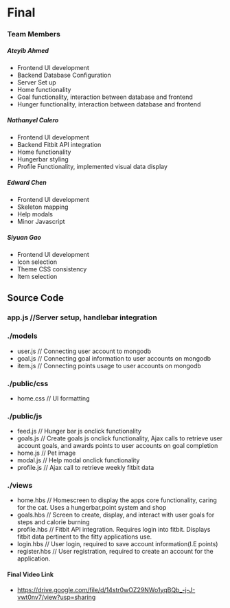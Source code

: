 # Final
### Team Members

##### Ateyib Ahmed
* Frontend UI development
* Backend Database Configuration
* Server Set up
* Home functionality
* Goal functionality, interaction between database and frontend
* Hunger functionality, interaction between database and frontend 


##### Nathanyel Calero
* Frontend UI development
* Backend Fitbit API integration
* Home functionality
* Hungerbar styling
* Profile Functionality, implemented visual data display

##### Edward Chen
* Frontend UI development
* Skeleton mapping
* Help modals
* Minor Javascript 

##### Siyuan Gao
* Frontend UI development
* Icon selection
* Theme CSS consistency
* Item selection

## Source Code

### app.js //Server setup, handlebar integration

### ./models
* user.js // Connecting user account to mongodb
* goal.js // Connecting goal information to user accounts on mongodb
* item.js // Connecting points usage to user accounts on mongodb

### ./public/css
* home.css // UI formatting

### ./public/js

* feed.js // Hunger bar js onclick functionality
* goals.js // Create goals js onclick functionality, Ajax calls to retrieve user account goals, and awards points to user accounts on goal completion
* home.js // Pet image
* modal.js // Help modal onclick functionality
* profile.js // Ajax call to retrieve weekly fitbit data

### ./views

* home.hbs //  Homescreen to display the apps core functionality, caring for the cat. Uses a hungerbar,point system and shop 
* goals.hbs // Screen to create, display, and interact with user goals for steps and calorie burning
* profile.hbs // Fitbit API integration. Requires login into fitbit. Displays fitbit data pertinent to the fitty applications use.
* login.hbs // User login, required to save account information(I.E points)
* register.hbs // User registration, required to create an account for the application.


#### Final Video Link
* https://drive.google.com/file/d/14str0wOZ29NWo1yqBQb_-j-J-vwt0nv7/view?usp=sharing
